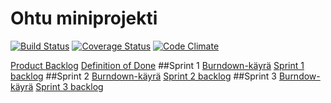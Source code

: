# Ohtu miniprojekti
[![Build Status](https://travis-ci.org/samp3/aasit.svg?branch=master)](https://travis-ci.org/samp3/aasit) 
<a href='https://coveralls.io/github/samp3/aasit?branch=master'><img src='https://coveralls.io/repos/github/samp3/aasit/badge.svg?branch=master' alt='Coverage Status' /></a>
[![Code Climate](https://codeclimate.com/github/samp3/aasit/badges/gpa.svg)](https://codeclimate.com/github/samp3/aasit)

[Product Backlog](https://docs.google.com/spreadsheets/d/1_LbF91-R9yexl-rieCrdwtKzKxY0o2hEt3J-u5UiIBM/pubhtml?gid=0&single=true)
[Definition of Done](https://docs.google.com/spreadsheets/d/1_LbF91-R9yexl-rieCrdwtKzKxY0o2hEt3J-u5UiIBM/pubhtml?gid=1282699843&single=true)
##Sprint 1 
[Burndown-käyrä](https://docs.google.com/spreadsheets/d/1_LbF91-R9yexl-rieCrdwtKzKxY0o2hEt3J-u5UiIBM/pubchart?oid=764712834&amp;format=interactive)
[Sprint 1 backlog](https://docs.google.com/spreadsheets/d/1_LbF91-R9yexl-rieCrdwtKzKxY0o2hEt3J-u5UiIBM/pubhtml?gid=275713509&single=true)
##Sprint 2
[Burndown-käyrä](https://docs.google.com/spreadsheets/d/1_LbF91-R9yexl-rieCrdwtKzKxY0o2hEt3J-u5UiIBM/pubchart?oid=1563050953&format=interactive)
[Sprint 2 backlog](https://docs.google.com/spreadsheets/d/1_LbF91-R9yexl-rieCrdwtKzKxY0o2hEt3J-u5UiIBM/pubhtml?gid=452461191&single=true)
##Sprint 3
[Burndow-käyrä](https://docs.google.com/spreadsheets/d/1_LbF91-R9yexl-rieCrdwtKzKxY0o2hEt3J-u5UiIBM/pubchart?oid=645912414&format=interactive)
[Sprint 3 backlog](https://docs.google.com/spreadsheets/d/1_LbF91-R9yexl-rieCrdwtKzKxY0o2hEt3J-u5UiIBM/pubhtml?gid=179077994&single=true)

